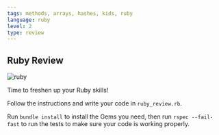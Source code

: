 ```yaml
---
tags: methods, arrays, hashes, kids, ruby
language: ruby
level: 2
type: review
---
```


## Ruby Review

![ruby](http://media2.giphy.com/media/12jdalMQkt7iM/200.gif)

Time to freshen up your Ruby skills!

Follow the instructions and write your code in `ruby_review.rb`.

Run `bundle install` to install the Gems you need, then run `rspec --fail-fast` to run the tests to make sure your code is working properly.

